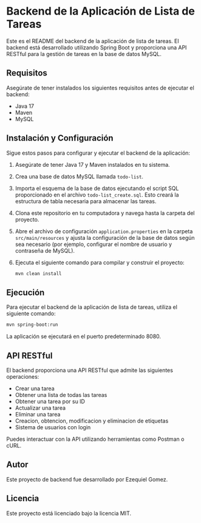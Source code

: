 # Backend de la Aplicación de Lista de Tareas

Este es el README del backend de la aplicación de lista de tareas. El backend está desarrollado utilizando Spring Boot y proporciona una API RESTful para la gestión de tareas en la base de datos MySQL.

## Requisitos

Asegúrate de tener instalados los siguientes requisitos antes de ejecutar el backend:

* Java 17
* Maven
* MySQL

## Instalación y Configuración

Sigue estos pasos para configurar y ejecutar el backend de la aplicación:

1. Asegúrate de tener Java 17 y Maven instalados en tu sistema.

2. Crea una base de datos MySQL llamada `todo-list`.

3. Importa el esquema de la base de datos ejecutando el script SQL proporcionado en el archivo `todo-list_create.sql`. Esto creará la estructura de tabla necesaria para almacenar las tareas.

4. Clona este repositorio en tu computadora y navega hasta la carpeta del proyecto.

5. Abre el archivo de configuración `application.properties` en la carpeta `src/main/resources` y ajusta la configuración de la base de datos según sea necesario (por ejemplo, configurar el nombre de usuario y contraseña de MySQL).

6. Ejecuta el siguiente comando para compilar y construir el proyecto:

   ```bash
   mvn clean install
   ```

## Ejecución

Para ejecutar el backend de la aplicación de lista de tareas, utiliza el siguiente comando:

```bash
mvn spring-boot:run
```

La aplicación se ejecutará en el puerto predeterminado 8080.

## API RESTful

El backend proporciona una API RESTful que admite las siguientes operaciones:

* Crear una tarea
* Obtener una lista de todas las tareas
* Obtener una tarea por su ID
* Actualizar una tarea
* Eliminar una tarea
* Creacion, obtencion, modificacion y eliminacion de etiquetas
* Sistema de usuarios con login

Puedes interactuar con la API utilizando herramientas como Postman o cURL.

## Autor

Este proyecto de backend fue desarrollado por Ezequiel Gomez.

## Licencia

Este proyecto está licenciado bajo la licencia MIT.
